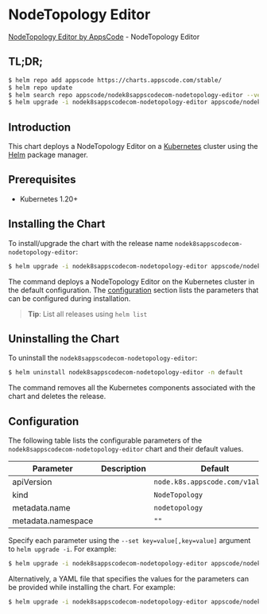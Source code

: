 # NodeTopology Editor

[NodeTopology Editor by AppsCode](https://appscode.com) - NodeTopology Editor

## TL;DR;

```bash
$ helm repo add appscode https://charts.appscode.com/stable/
$ helm repo update
$ helm search repo appscode/nodek8sappscodecom-nodetopology-editor --version=v0.15.0
$ helm upgrade -i nodek8sappscodecom-nodetopology-editor appscode/nodek8sappscodecom-nodetopology-editor -n default --create-namespace --version=v0.15.0
```

## Introduction

This chart deploys a NodeTopology Editor on a [Kubernetes](http://kubernetes.io) cluster using the [Helm](https://helm.sh) package manager.

## Prerequisites

- Kubernetes 1.20+

## Installing the Chart

To install/upgrade the chart with the release name `nodek8sappscodecom-nodetopology-editor`:

```bash
$ helm upgrade -i nodek8sappscodecom-nodetopology-editor appscode/nodek8sappscodecom-nodetopology-editor -n default --create-namespace --version=v0.15.0
```

The command deploys a NodeTopology Editor on the Kubernetes cluster in the default configuration. The [configuration](#configuration) section lists the parameters that can be configured during installation.

> **Tip**: List all releases using `helm list`

## Uninstalling the Chart

To uninstall the `nodek8sappscodecom-nodetopology-editor`:

```bash
$ helm uninstall nodek8sappscodecom-nodetopology-editor -n default
```

The command removes all the Kubernetes components associated with the chart and deletes the release.

## Configuration

The following table lists the configurable parameters of the `nodek8sappscodecom-nodetopology-editor` chart and their default values.

|     Parameter      | Description |                   Default                   |
|--------------------|-------------|---------------------------------------------|
| apiVersion         |             | <code>node.k8s.appscode.com/v1alpha1</code> |
| kind               |             | <code>NodeTopology</code>                   |
| metadata.name      |             | <code>nodetopology</code>                   |
| metadata.namespace |             | <code>""</code>                             |


Specify each parameter using the `--set key=value[,key=value]` argument to `helm upgrade -i`. For example:

```bash
$ helm upgrade -i nodek8sappscodecom-nodetopology-editor appscode/nodek8sappscodecom-nodetopology-editor -n default --create-namespace --version=v0.15.0 --set apiVersion=node.k8s.appscode.com/v1alpha1
```

Alternatively, a YAML file that specifies the values for the parameters can be provided while
installing the chart. For example:

```bash
$ helm upgrade -i nodek8sappscodecom-nodetopology-editor appscode/nodek8sappscodecom-nodetopology-editor -n default --create-namespace --version=v0.15.0 --values values.yaml
```
